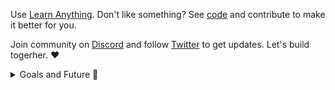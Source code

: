Use [Learn Anything](https://learn-anything.xyz/). Don't like something? See [code](https://github.com/learn-anything/learn-anything) and contribute to make it better for you.

Join community on [Discord](https://discord.gg/bxtD8x6aNF) and follow [Twitter](https://twitter.com/learnanything_) to get updates. Let's build togerher. ♥️

<details><summary>Goals and Future 🎇</summary>
<br/>
<h2 id="goals">Goals</h2>
<p>Create the best platform possible for learning anything as well as finding &amp; building novel ideas together.</p>
<p>To achieve this goal, we will build these features:</p>
<ul>
<li>Powerful link manager similar to <a href="https://pinboard.in/">Pinboard</a>. Tagging links, adding notes to links, associating links to other links.</li>
<li>Tools to curate study guides for learning any topic. A study guide is a page of links similar to an <a href="https://github.com/sindresorhus/awesome">awesome list</a> on GitHub. Users can create &amp; collaborate on these guides using links they collected as building blocks.</li>
<li>An open knowledge graph of topics where topics can cover multiple tags. Users similar to services like <a href="https://www.goodreads.com">Goodreads</a> can mark any topic as as learning or learned.</li>
<li>Such a graph of topics allows progression of knowledge. Feeds can be generated for each topic a user is learning.</li>
<li>Social network of users with ability to follow users and see what links, topics they are learning.</li>
<li>Links from user&#39;s database can be marked as learned and to learn as well. Making learning easily manageable. Each link from any guide can easily be added to your personal database of link. Each guide can be progressively followed.</li>
<li>Learn Anything will create its own guides for each of the topics. In future these guides will use advanced features and take into account user&#39;s already learned topics/links to craft personalized guides for each user.</li>
<li>Each topic that is learned is added to a personal database. These topics can then be connected via a powerful graph editor. Ideally this allow users to make sense of connections between topics already learned and draw connections of how they relate to each other.</li>
<li>Learn Anything can then take all these separate user connections made by users and create a global map of all the connections. If a lot of users marked JavaScript and CSS as connected, then a connection will be drawn on a global map.</li>
<li>Such global map can allow to see all the topics one can possibly learn and explore it. Users can then easily mark topics to learn next and progress in their journey to learn anything.</li>
</ul>
<h2 id="why-do-we-learn-to-build-ideas-">Why do we learn? To build Ideas.</h2>
<p>After this is built, we want to also cover the big issue we see with education as it stands and that is incentive or otherwise answering the question of &#39;Why learn anything?&#39;. Aside from curiosity of how things work, people learn because they want to create novel things they care about. To solve this, we want to build a powerful platform for sharing and building ideas together. As well as ability to financially motivate people to work on ideas.</p>
<p>Such a platform will be very closely integrated with the learning platform specified above. You can imagine a user who searches for a topic <code>JavaScript</code> and as he/she scrolls the guides of links to learn about the topic. Learn Anything also shows various ideas that people have submitted tagged with that topic. These are real things that people wish existed.</p>
<p>To achieve this goal of creating the best platform for sharing and building on ideas together, we hope to build these features:</p>
<ul>
<li>Ability to write ideas with descriptions, media files. An example of how such ideas can look like can be seen <a href="https://www.notion.so/Ideas-0b5a4e8a88f34fe29a1f33dad02e5332">here in Notion</a>.</li>
<li>Ideas have a title, a description with optional media files &amp; appropriate tags or topics that it is related to.</li>
<li>Ideas can optionally be marked as private by user. Each idea has a status set by the creator. Creator can set any of his/her ideas as <code>working on</code> or <code>done</code>. Similar to how the same user can track progress on links/topics.</li>
<li>If user has connected his/her payment details. Each idea can be funded directly by sending any amount of money to it. At the end of the month all the money from all ideas of that user will be transferred to the creator&#39;s account.</li>
<li>In future such funding can be handle more complex cases of real investments. Specifically users can share private ideas to selected individuals like investors.</li>
<li>Aside from funding an idea directly, other users can also comment or upvote any idea. Such comments can include solutions that already exist for the idea. Or requests to build the idea together.</li>
</ul>
<h2 id="help-us-build-it">Help us build it</h2>
<p>We personally cannot wait to build such a platform. We hope by building it, we finally kill the broken education system that exists now in many parts of the world. Education as it stands now is inflexible but above all it&#39;s insulting to the students who just wish to create things <strong>now</strong>. Not in the future.</p>
</details>
